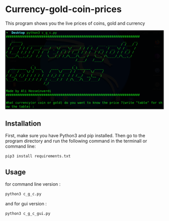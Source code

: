 # Currency-gold-coin-prices
This program shows you the live prices of coins, gold and currency

<div style="text-align: center">
    <a href="https://github.com/Ali-Hosseinverdi/Currency-gold-coin-prices/blob/main/screenshots/1.png">
    <img src="https://github.com/Ali-Hosseinverdi/Currency-gold-coin-prices/blob/main/screenshots/1.png"/></a>
</div>

## Installation
  
First, make sure you have Python3 and pip installed. Then go to the program directory and run the following command in the terminall or command line:

``` bash
pip3 install requirements.txt
```
  
## Usage

for command line version :

``` bash
python3 c_g_c.py
```

and for gui version :

``` bash
python3 c_g_c_gui.py
```
  
